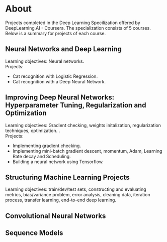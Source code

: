 # About
Projects completed in the Deep Learning Specilization offered by DeepLearning.AI - Coursera. The specialization consists of 5 courses. Below is a summary for projects of each course.
## Neural Networks and Deep Learning
Learning objectives: Neural networks. <br />
Projects:
- Cat recognition with Logistic Regression.
- Cat recognition with a Deep Neural Network.
## Improving Deep Neural Networks: Hyperparameter Tuning, Regularization and Optimization
Learning objectives: Gradient checking, weights initalization, regularization techniques, optimization. . <br />
Projects:
- Implementing gradient checking.
- Implementing mini-batch gradient descent, momentum, Adam, Learning Rate decay and Scheduling.
- Building a neural network using Tensorflow.
## Structuring Machine Learning Projects
Learning objectives: train/dev/test sets, constructing and evaluating metrics, bias/variance problem, error analysis, cleaning data, iteration process, transfer learning, end-to-end deep learning.
## Convolutional Neural Networks

## Sequence Models
